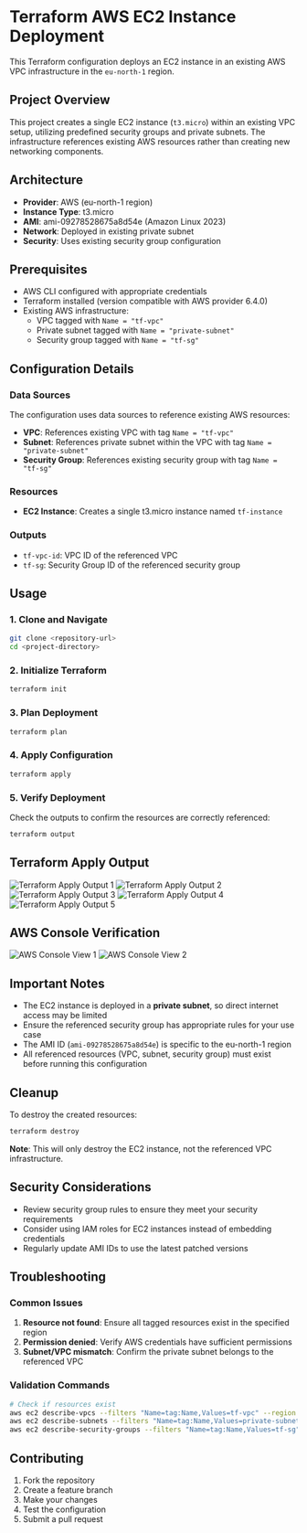 # Terraform AWS EC2 Instance Deployment

This Terraform configuration deploys an EC2 instance in an existing AWS VPC infrastructure in the `eu-north-1` region.

## Project Overview

This project creates a single EC2 instance (`t3.micro`) within an existing VPC setup, utilizing predefined security groups and private subnets. The infrastructure references existing AWS resources rather than creating new networking components.

## Architecture

- **Provider**: AWS (eu-north-1 region)
- **Instance Type**: t3.micro
- **AMI**: ami-09278528675a8d54e (Amazon Linux 2023)
- **Network**: Deployed in existing private subnet
- **Security**: Uses existing security group configuration

## Prerequisites

- AWS CLI configured with appropriate credentials
- Terraform installed (version compatible with AWS provider 6.4.0)
- Existing AWS infrastructure:
  - VPC tagged with `Name = "tf-vpc"`
  - Private subnet tagged with `Name = "private-subnet"`
  - Security group tagged with `Name = "tf-sg"`

## Configuration Details

### Data Sources
The configuration uses data sources to reference existing AWS resources:

- **VPC**: References existing VPC with tag `Name = "tf-vpc"`
- **Subnet**: References private subnet within the VPC with tag `Name = "private-subnet"`
- **Security Group**: References existing security group with tag `Name = "tf-sg"`

### Resources
- **EC2 Instance**: Creates a single t3.micro instance named `tf-instance`

### Outputs
- `tf-vpc-id`: VPC ID of the referenced VPC
- `tf-sg`: Security Group ID of the referenced security group

## Usage

### 1. Clone and Navigate
```bash
git clone <repository-url>
cd <project-directory>
```

### 2. Initialize Terraform
```bash
terraform init
```

### 3. Plan Deployment
```bash
terraform plan
```

### 4. Apply Configuration
```bash
terraform apply
```

### 5. Verify Deployment
Check the outputs to confirm the resources are correctly referenced:
```bash
terraform output
```

## Terraform Apply Output

![Terraform Apply Output 1](tf-task1.png)
![Terraform Apply Output 2](tf-task-2.png)
![Terraform Apply Output 3](tf-task3.png)
![Terraform Apply Output 4](tf-task-4.png)
![Terraform Apply Output 5](tf-task-5.png)

## AWS Console Verification

![AWS Console View 1](tf-task-6.png)
![AWS Console View 2](tf-task-7.png)


## Important Notes

- The EC2 instance is deployed in a **private subnet**, so direct internet access may be limited
- Ensure the referenced security group has appropriate rules for your use case
- The AMI ID (`ami-09278528675a8d54e`) is specific to the eu-north-1 region
- All referenced resources (VPC, subnet, security group) must exist before running this configuration

## Cleanup

To destroy the created resources:
```bash
terraform destroy
```

**Note**: This will only destroy the EC2 instance, not the referenced VPC infrastructure.

## Security Considerations

- Review security group rules to ensure they meet your security requirements
- Consider using IAM roles for EC2 instances instead of embedding credentials
- Regularly update AMI IDs to use the latest patched versions

## Troubleshooting

### Common Issues
1. **Resource not found**: Ensure all tagged resources exist in the specified region
2. **Permission denied**: Verify AWS credentials have sufficient permissions
3. **Subnet/VPC mismatch**: Confirm the private subnet belongs to the referenced VPC

### Validation Commands
```bash
# Check if resources exist
aws ec2 describe-vpcs --filters "Name=tag:Name,Values=tf-vpc" --region eu-north-1
aws ec2 describe-subnets --filters "Name=tag:Name,Values=private-subnet" --region eu-north-1
aws ec2 describe-security-groups --filters "Name=tag:Name,Values=tf-sg" --region eu-north-1
```

## Contributing

1. Fork the repository
2. Create a feature branch
3. Make your changes
4. Test the configuration
5. Submit a pull request
